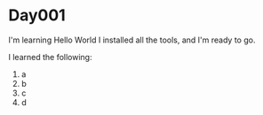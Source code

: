 # Day001

I'm learning Hello World
I installed all the tools, and I'm ready to go.

I learned the following:
1. a
2. b
3. c
4. d
